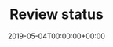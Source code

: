 ---
title: 'Review status'
field: 'cg.reviewStatus'
slug: 'cg-reviewStatus'
description: 'Indicate whether the item has undergone peer or internal review, for example: Peer Review, Internal Review.'
required: False
vocabulary: 'cg-reviewStatus.txt'
date: '2019-05-04T00:00:00+00:00'
---